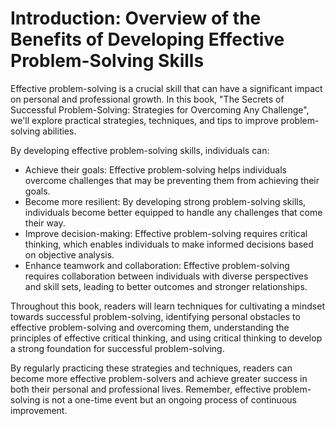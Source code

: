 Introduction: Overview of the Benefits of Developing Effective Problem-Solving Skills
=====================================================================================

Effective problem-solving is a crucial skill that can have a significant impact on personal and professional growth. In this book, "The Secrets of Successful Problem-Solving: Strategies for Overcoming Any Challenge", we'll explore practical strategies, techniques, and tips to improve problem-solving abilities.

By developing effective problem-solving skills, individuals can:

* Achieve their goals: Effective problem-solving helps individuals overcome challenges that may be preventing them from achieving their goals.
* Become more resilient: By developing strong problem-solving skills, individuals become better equipped to handle any challenges that come their way.
* Improve decision-making: Effective problem-solving requires critical thinking, which enables individuals to make informed decisions based on objective analysis.
* Enhance teamwork and collaboration: Effective problem-solving requires collaboration between individuals with diverse perspectives and skill sets, leading to better outcomes and stronger relationships.

Throughout this book, readers will learn techniques for cultivating a mindset towards successful problem-solving, identifying personal obstacles to effective problem-solving and overcoming them, understanding the principles of effective critical thinking, and using critical thinking to develop a strong foundation for successful problem-solving.

By regularly practicing these strategies and techniques, readers can become more effective problem-solvers and achieve greater success in both their personal and professional lives. Remember, effective problem-solving is not a one-time event but an ongoing process of continuous improvement.
